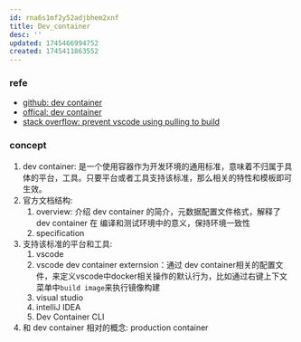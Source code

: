 ```yaml
---
id: rna6s1mf2y52adjbhem2xnf
title: Dev_container
desc: ''
updated: 1745466994752
created: 1745411863552
---
```


### refe

- [github: dev container](https://github.com/devcontainers/spec)
- [offical: dev container](https://containers.dev/)
- [stack overflow: prevent vscode using pulling to build](https://stackoverflow.com/questions/78977900/prevent-vscode-from-pulling-during-devcontainer-build)

### concept

1. dev container: 是一个使用容器作为开发环境的通用标准，意味着不归属于具体的平台，工具。只要平台或者工具支持该标准，那么相关的特性和模板即可生效。
2. 官方文档结构:
   1. overview: 介绍 dev container 的简介，元数据配置文件格式，解释了 dev container 在 编译和测试环境中的意义，保持环境一致性
   2. specification
3. 支持该标准的平台和工具:
   1. vscode
   2. vscode dev container externsion：通过 dev container相关的配置文件，来定义vscode中docker相关操作的默认行为，比如通过右键上下文菜单中`build image`来执行镜像构建
   3. visual studio
   4. intelliJ IDEA
   5. Dev Container CLI
4. 和 dev container 相对的概念: production container
